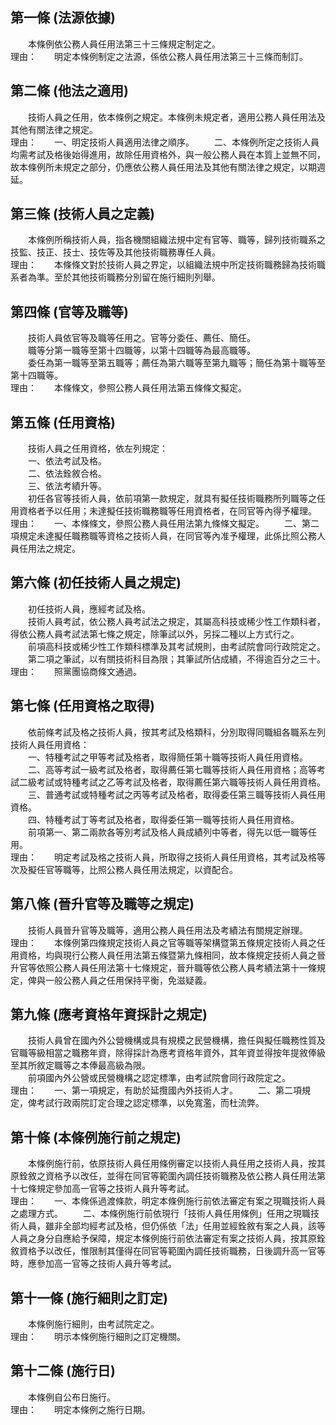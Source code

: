 第一條 (法源依據)
-----------------
　　本條例依公務人員任用法第三十三條規定制定之。  
理由：　　明定本條例制定之法源，係依公務人員任用法第三十三條而制訂。

第二條 (他法之適用)
-------------------
　　技術人員之任用，依本條例之規定。本條例未規定者，適用公務人員任用法及其他有關法律之規定。  
理由：　　一、明定技術人員適用法律之順序。
　　二、本條例所定之技術人員均需考試及格後始得進用，故除任用資格外，與一般公務人員在本質上並無不同，故本條例所未規定之部分，仍應依公務人員任用法及其他有關法律之規定，以期週延。

第三條 (技術人員之定義)
-----------------------
　　本條例所稱技術人員，指各機關組織法規中定有官等、職等，歸列技術職系之技監、技正、技士、技佐等及其他技術職務專任人員。  
理由：　　本條條文對於技術人員之界定，以組織法規中所定技術職務歸為技術職系者為準。至於其他技術職務分別留在施行細則列舉。

第四條 (官等及職等)
-------------------
　　技術人員依官等及職等任用之。官等分委任、薦任、簡任。  
　　職等分第一職等至第十四職等，以第十四職等為最高職等。  
　　委任為第一職等至第五職等；薦任為第六職等至第九職等；簡任為第十職等至第十四職等。  
理由：　　本條條文，參照公務人員任用法第五條條文擬定。

第五條 (任用資格)
-----------------
　　技術人員之任用資格，依左列規定：  
　　一、依法考試及格。  
　　二、依法銓敘合格。  
　　三、依法考績升等。  
　　初任各官等技術人員，依前項第一款規定，就具有擬任技術職務所列職等之任用資格者予以任用；未達擬任技術職務職等任用資格者，在同官等內得予權理。  
理由：　　一、本條條文，參照公務人員任用法第九條條文擬定。
　　二、第二項規定未達擬任職務職等資格之技術人員，在同官等內准予權理，此係比照公務人員任用法之規定。

第六條 (初任技術人員之規定)
---------------------------
　　初任技術人員，應經考試及格。  
　　技術人員考試，依公務人員考試法之規定，其屬高科技或稀少性工作類科者，得依公務人員考試法第七條之規定，除筆試以外，另採二種以上方式行之。  
　　前項高科技或稀少性工作類科標準及其考試規則，由考試院會同行政院定之。  
　　第二項之筆試，以有關技術科目為限；其筆試所佔成績，不得逾百分之三十。  
理由：　　照黨團協商條文通過。

第七條 (任用資格之取得)
-----------------------
　　依前條考試及格之技術人員，按其考試及格類科，分別取得同職組各職系左列技術人員任用資格：  
　　一、特種考試之甲等考試及格者，取得簡任第十職等技術人員任用資格。  
　　二、高等考試一級考試及格者，取得薦任第七職等技術人員任用資格；高等考試二級考試或特種考試之乙等考試及格者，取得薦任第六職等技術人員任用資格。  
　　三、普通考試或特種考試之丙等考試及格者，取得委任第三職等技術人員任用資格。  
　　四、特種考試丁等考試及格者，取得委任第一職等技術人員任用資格。  
　　前項第一、第二兩款各等別考試及格人員成績列中等者，得先以低一職等任用。  
理由：　　明定考試及格之技術人員，所取得之技術人員任用資格，其考試及格等次及擬任官等職等，比照公務人員任用法規定，以資配合。

第八條 (晉升官等及職等之規定)
-----------------------------
　　技術人員晉升官等及職等，適用公務人員任用法及考績法有關規定辦理。  
理由：　　本條例第四條規定技術人員之官等職等架構暨第五條規定技術人員之任用資格，均與現行公務人員任用法第五條暨第九條相同，故本條規定技術人員之晉升官等依照公務人員任用法第十七條規定，晉升職等依公務人員考績法第十一條規定，俾與一般公務人員之任用保持平衡，免滋疑義。

第九條 (應考資格年資採計之規定)
-------------------------------
　　技術人員曾在國內外公營機構或具有規模之民營機構，擔任與擬任職務性質及官職等級相當之職務年資，除得採計為應考資格年資外，其年資並得按年提敘俸級至其所敘定職等之本俸最高級為限。  
　　前項國內外公營或民營機構之認定標準，由考試院會同行政院定之。  
理由：　　一、第一項規定，有助於延攬國內外技術人才。
　　二、第二項規定，俾考試行政兩院訂定合理之認定標準，以免寬濫，而杜流弊。

第十條 (本條例施行前之規定)
---------------------------
　　本條例施行前，依原技術人員任用條例審定以技術人員任用之技術人員，按其原銓敘之資格予以改任，並得在同官等範圍內調任技術職務及依公務人員任用法第十七條規定參加高一官等之技術人員升等考試。  
理由：　　一、本條係過渡條款，明定本條例施行前依法審定有案之現職技術人員之處理方式。
　　二、本條例施行前依現行「技術人員任用條例」任用之現職技術人員，雖非全部均經考試及格，但仍係依「法」任用並經銓敘有案之人員，該等人員之身分自應給予保障，規定本條例施行前依法審定有案之技術人員，按其原銓敘資格予以改任，惟限制其僅得在同官等範圍內調任技術職務，日後調升高一官等時，應參加高一官等之技術人員升等考試。

第十一條 (施行細則之訂定)
-------------------------
　　本條例施行細則，由考試院定之。  
理由：　　明示本條例施行細則之訂定機關。

第十二條 (施行日)
-----------------
　　本條例自公布日施行。  
理由：　　明定本條例之施行日期。